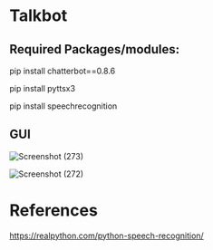 # Talkbot

## Required Packages/modules:

  pip install chatterbot==0.8.6 

  pip install pyttsx3 

  pip install speechrecognition

## GUI
![Screenshot (273)](https://user-images.githubusercontent.com/31856332/119152004-888bd880-ba6d-11eb-9bab-8d1bd505dad0.png)

![Screenshot (272)](https://user-images.githubusercontent.com/31856332/119124629-7fd7da00-ba4e-11eb-82c3-0c43eca1226e.png)

# References

https://realpython.com/python-speech-recognition/
